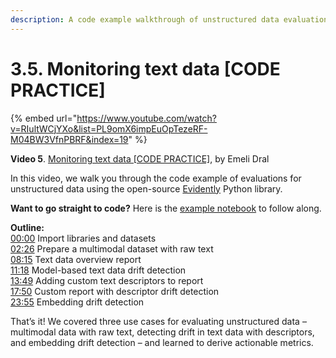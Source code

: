 ```yaml
---
description: A code example walkthrough of unstructured data evaluations using the open-source Evidently Python library.
---
```


# 3.5. Monitoring text data [CODE PRACTICE]

{% embed url="https://www.youtube.com/watch?v=RIultWCjYXo&list=PL9omX6impEuOpTezeRF-M04BW3VfnPBRF&index=19" %}

**Video 5**. [Monitoring text data [CODE PRACTICE]](https://www.youtube.com/watch?v=RIultWCjYXo&list=PL9omX6impEuOpTezeRF-M04BW3VfnPBRF&index=19), by Emeli Dral

In this video, we walk you through the code example of evaluations for unstructured data using the open-source [Evidently](https://github.com/evidentlyai/evidently) Python library.

**Want to go straight to code?** Here is the [example notebook](https://github.com/evidentlyai/ml_observability_course/blob/main/module3/unstructured_data_code_practice.ipynb) to follow along.

**Outline:**\
[00:00](https://youtu.be/RIultWCjYXo?si=5s0_-fMduGKorqci) Import libraries and datasets \
[02:26](https://youtu.be/RIultWCjYXo?si=Vyrnq26avImqSUB6&t=146) Prepare a multimodal dataset with raw text \
[08:15](https://youtu.be/RIultWCjYXo?si=hKrfvOBPZ3kFeisC&t=495)  Text data overview report \
[11:18](https://youtu.be/RIultWCjYXo?si=nws_RxLC2YsoiD1C&t=678) Model-based text data drift detection \
[13:49](https://youtu.be/RIultWCjYXo?si=WlLgpbHHt2Bi-UIH&t=829) Adding custom text descriptors to report \
[17:50](https://youtu.be/RIultWCjYXo?si=9KWXxjYqW4eaE97n&t=1070) Custom report with descriptor drift detection \
[23:55](https://youtu.be/RIultWCjYXo?si=9lNBhLuipZrDK8zi&t=1435) Embedding drift detection

That’s it! We covered three use cases for evaluating unstructured data – multimodal data with raw text, detecting drift in text data with descriptors, and embedding drift detection – and learned to derive actionable metrics. 
